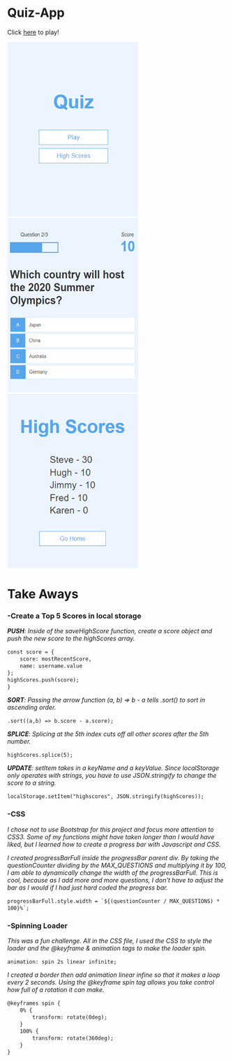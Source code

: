 # Quiz-App
Click <a href="https://zsievers.github.io/Quiz-App/">here</a> to play!

<img src="./assets/images/screenshot.PNG"  width="300" height="400"> <img src="./assets/images/game.PNG"  width="300" height="400"> <img src="./assets/images/highscore.PNG"  width="300" height="400">

# Take Aways

<h3>-Create a Top 5 Scores in local storage</h3>

<i><b>PUSH</b>: Inside of the saveHighScore function, create a score object and push the new score to the highScores array.</i>
```
const score = {
    score: mostRecentScore,
    name: username.value
};
highScores.push(score);
}
```
<i><b>SORT</b>: Passing the arrow function (a, b) => b - a tells .sort() to sort in ascending order. </i>
```
.sort((a,b) => b.score - a.score);
```
<i><b>SPLICE</b>: Splicing at the 5th index cuts off all other scores after the 5th number.</i>
```
highScores.splice(5);
```
<i><b>UPDATE</b>: setItem takes in a keyName and a keyValue. Since localStorage only operates with strings, you have to use JSON.stringify to change the score to a string.</i>
```
localStorage.setItem("highscores", JSON.stringify(highScores));
```

<h3>-CSS</h3>
<i>I chose not to use Bootstrap for this project and focus more attention to CSS3. Some of my functions might have taken longer than I would have liked, but I learned how to create a progress bar with Javascript and CSS.</i>

<i>I created progressBarFull inside the progressBar parent div. By taking the questionCounter dividing by the MAX_QUESTIONS and multiplying it by 100, I am able to dynamically change the width of the progressBarFull. This is cool, because as I add more and more questions, I don't have to adjust the bar as I would if I had just hard coded the progress bar. </i>
```
progressBarFull.style.width = `${(questionCounter / MAX_QUESTIONS) * 100}%`;
```

<h3>-Spinning Loader</h3>
   
<i>This was a fun challenge. All in the CSS file, I used the CSS to style the 
loader and the @keyframe & animation tags to make the loader spin.</i>

```
animation: spin 2s linear infinite;
```
<i>I created a border then add animation linear infine so that it makes a loop every 2 seconds. Using the @keyframe spin tag allows you take control how full of a rotation it can make.</i>
```
@keyframes spin {
    0% {
        transform: rotate(0deg);
    }
    100% {
        transform: rotate(360deg);
    }
}
```
